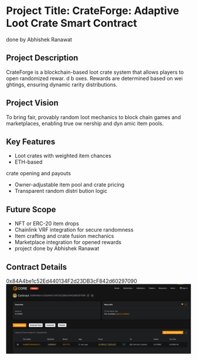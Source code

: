 # Project Title: CrateForge: Adaptive Loot Crate Smart Contract
done by Abhishek Ranawat 
## Project Description

CrateForge is a blockchain-based loot crate system that allows players to open randomized rewar. d b oxes. Rewards are determined based on wei ghtings, ensuring dynamic rarity distributions.

## Project Vision

To bring fair, provably random loot mechanics to block chain games and marketplaces, enabling true ow nership and dyn amic   item   pools.

## Key Features

- Loot  crates with weighted item chances
- ETH-based

 crate opening and payouts
- Owner-adjustable item pool and crate pricing
- Transparent random distri bution logic
 
## Future Scope 

- NFT or ERC-20 item drops
- Chainlink VRF integration for secure randomness
- Item crafting and crate fusion mechanics
- Marketplace integration for opened rewards
- project done by Abhishek Ranawat 

## Contract Details
0x84A4be1c52Ed440134F2d23DB3cF842d60297090
![alt text](image.png)

